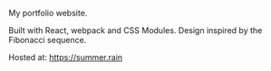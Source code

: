 My portfolio website.

Built with React, webpack and CSS Modules. Design inspired by the Fibonacci sequence.

Hosted at: https://summer.rain
